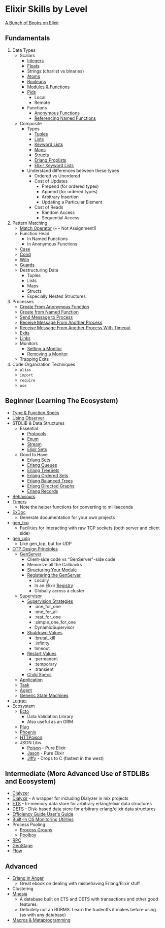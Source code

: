# Elixir Skills by Level

[A Bunch of Books on Elixir](https://github.com/h4cc/awesome-elixir#books)

## Fundamentals

1. Data Types
	- Scalars
		- [Integers](https://elixir-lang.org/getting-started/basic-types.html#basic-arithmetic)
		- [Floats](https://elixir-lang.org/getting-started/basic-types.html#basic-arithmetic)
		- Strings (charlist vs binaries)
		- [Atoms](https://elixir-lang.org/getting-started/basic-types.html#atoms)
		- [Booleans](https://elixir-lang.org/getting-started/basic-types.html#booleans)
		- [Modules & Functions](https://elixir-lang.org/getting-started/modules-and-functions.html)
		- [Pids](https://elixir-lang.org/getting-started/processes.html)
			- Local
			- Remote
		- Functions
			- [Anonymous Functions](https://elixirschool.com/en/lessons/basics/functions/#anonymous-functions)
			- [Referencing Named Functions](https://elixir-lang.org/getting-started/modules-and-functions.html#function-capturing)
	- Composite
		- Types
			- [Tuples](https://elixir-lang.org/getting-started/basic-types.html#tuples)
			- [Lists](https://elixir-lang.org/getting-started/basic-types.html#linked-lists)
			- [Keyword Lists](https://elixir-lang.org/getting-started/keywords-and-maps.html#keyword-lists)
			- [Maps](https://elixir-lang.org/getting-started/keywords-and-maps.html#maps)
			- [Structs](https://elixir-lang.org/getting-started/structs.html)
			- [Erlang Proplists](http://erlang.org/doc/man/proplists.html)
			- [Elixir Keyword Lists](https://hexdocs.pm/elixir/Keyword.html)
		- Understand differences between these types
			- Ordered vs Unordered
			- Cost of Updates
				- Prepend (for ordered types)
				- Append (for ordered types)
				- Arbitrary Insertion
				- Updating a Particular Element
			- Cost of Reads
				- Random Access
				- Sequential Access
2. Pattern Matching
	- [Match Operator](https://elixir-lang.org/getting-started/pattern-matching.html#the-match-operator) (`=` - Not Assignment!)
	- Function Head
		- In Named Functions
		- In Anonymous Functions
	- [Case](https://elixir-lang.org/getting-started/case-cond-and-if.html#case)
	- [Cond](https://elixir-lang.org/getting-started/case-cond-and-if.html#cond)
	- [With](https://elixir-lang.org/getting-started/mix-otp/docs-tests-and-with.html#with)
	- [Guards](https://hexdocs.pm/elixir/master/guards.html)
	- Destructuring Data
		- Tuples
		- Lists
		- Maps
		- Structs
		- Especially Nested Structures
3. Processes
	- [Create From Anonymous Function](https://hexdocs.pm/elixir/Kernel.html#spawn/1)
	- [Create from Named Function](https://hexdocs.pm/elixir/Kernel.html#spawn/3)
	- [Send Message to Process](https://hexdocs.pm/elixir/Kernel.html#send/2)
	- [Receive Message From Another Process](https://elixir-lang.org/getting-started/processes.html#send-and-receive)
	- [Receive Message From Another Process With Timeout](https://elixir-lang.org/getting-started/processes.html#send-and-receive)
	- [Exits](https://hexdocs.pm/elixir/Process.html#exit/2)
	- [Links](https://hexdocs.pm/elixir/Process.html#link/1)
	- Monitors
		- [Setting a Monitor](https://hexdocs.pm/elixir/Process.html#monitor/1)
		- [Removing a Monitor](https://hexdocs.pm/elixir/Process.html#demonitor/2)
	- Trapping Exits
4. Code Organization Techniques
	- `alias`
	- `import`
	- `require`
	- `use`

## Beginner (Learning The Ecosystem)

- [Type & Function Specs](https://elixir-lang.org/getting-started/typespecs-and-behaviours.html#types-and-specs)
- [Using Observer](https://www.packtpub.com/mapt/book/application_development/9781784397517/1/ch01lvl1sec15/inspecting-your-system-with-observer)
- STDLIB & Data Structures
	- Essential
		- [Protocols](https://elixir-lang.org/getting-started/protocols.html)
		- [Enum](https://hexdocs.pm/elixir/Enum.html)
		- [Stream](https://hexdocs.pm/elixir/Stream.html)
		- [Elixir Sets](https://hexdocs.pm/elixir/MapSet.html)
	- Good to Have
		- [Erlang Sets](http://erlang.org/doc/man/sets.html)
		- [Erlang Queues](http://erlang.org/doc/man/queue.html)
		- [Erlang TreeSets](http://erlang.org/doc/man/gb_sets.html)
		- [Erlang Ordered Sets](http://erlang.org/doc/man/ordsets.html)
		- [Erlang Balanced Trees](http://erlang.org/doc/man/gb_trees.html)
		- [Erlang Directed Graphs](http://erlang.org/doc/man/digraph.html)
		- [Erlang Records](https://hexdocs.pm/elixir/Record.html)
- [Behaviours](https://elixir-lang.org/getting-started/typespecs-and-behaviours.html#behaviours)
- [Timers](http://erlang.org/doc/man/timer.html)
	- Note the helper functions for converting to milliseconds
- [ExDoc](https://github.com/elixir-lang/ex_doc)
	- Generate documentation for your own projects
- [gen_tcp](http://erlang.org/doc/man/gen_tcp.html)
	- Facilities for interacting with raw TCP sockets (both server and client side)
- [gen_udp](http://erlang.org/doc/man/gen_udp.html)
	- Like gen_tcp, but for UDP
- [OTP Design Principles](http://erlang.org/doc/design_principles/des_princ.html)
	- [GenServer](https://hexdocs.pm/elixir/GenServer.html)
		- Client-side code vs "GenServer"-side code
		- Memorize all the Callbacks
		- [Structuring Your Module](https://medium.com/@CJPoll/opinion-genserver-best-practices-for-elixir-f53d3b060dbf)
		- [Registering the GenServer](https://hexdocs.pm/elixir/GenServer.html#module-name-registration)
			- Locally
			- In an Elixir [Registry](https://hexdocs.pm/elixir/Registry.html#content)
			- Globally across a cluster
	- [Supervisor](https://hexdocs.pm/elixir/Supervisor.html#content)
		- [Supervision Strategies](https://hexdocs.pm/elixir/Supervisor.html#module-strategies)
			- :one_for_one
			- :one_for_all
			- :rest_for_one
			- :simple_one_for_one
			- DynamicSupervisor
		- [Shutdown Values](https://hexdocs.pm/elixir/Supervisor.html#module-shutdown-values-shutdown)
			- :brutal_kill
			- :infinity
			- timeout
		- [Restart Values](https://hexdocs.pm/elixir/Supervisor.html#module-restart-values-restart)
			- :permanent
			- :temporary
			- :transient
		- [Child Specs](https://hexdocs.pm/elixir/Supervisor.html#module-child-specification)
	- [Application](https://hexdocs.pm/elixir/Application.html#content)
	- [Task](https://hexdocs.pm/elixir/Task.html#content)
	- [Agent](https://hexdocs.pm/elixir/Agent.html#content)
	- [Generic State Machines](http://erlang.org/doc/design_principles/statem.html)
- [Logger](https://hexdocs.pm/logger/Logger.html)
- Ecosystem
	- [Ecto](https://hexdocs.pm/ecto/Ecto.html)
		- Data Validation Library
		- Also useful as an ORM
	- [Plug](https://github.com/elixir-plug/plug)
	- [Phoenix](https://hexdocs.pm/phoenix/overview.html)
	- [HTTPoison](https://github.com/edgurgel/httpoison)
	- JSON Libs
		- [Poison](https://github.com/devinus/poison) - Pure Elixir
		- [Jason](https://github.com/michalmuskala/jason) - Pure Elixir
		- [Jiffy](https://github.com/davisp/jiffy) - Drops to C (fastest in the west)

## Intermediate (More Advanced Use of STDLIBs and Ecosystem)

- [Dialyzer](http://erlang.org/doc/apps/dialyzer/dialyzer_chapter.html)
- [Dialyxir](https://github.com/jeremyjh/dialyxir) - A wrapper for including Dialyzer in mix projects
- [ETS](http://erlang.org/doc/man/ets.html) - In-memory data store for arbitrary erlang/elixir data structures
- [DETS](http://erlang.org/doc/man/dets.html) - Disk-based data store for arbitrary erlang/elixir data structures
- [Efficiency Guide User's Guide](http://erlang.org/doc/efficiency_guide/users_guide.html)
- [Built-In OS Monitoring Utilities](http://erlang.org/doc/search/)
- Process Pooling
	- [Process Groups](http://erlang.org/doc/man/pg2.html)
	- [Poolboy](https://github.com/devinus/poolboy)
- [RPC](http://erlang.org/doc/man/rpc.html)
- [GenStage](https://hexdocs.pm/gen_stage/GenStage.html)
- [Flow](https://hexdocs.pm/flow/Flow.html)

## Advanced

- [Erlang in Anger](http://www.erlang-in-anger.com/)
	- Great ebook on dealing with misbehaving Erlang/Elixir stuff
- Clustering
- [Mnesia](http://erlang.org/doc/man/mnesia.html)
	- A database built on ETS and DETS with transactions and other good features.
	- Definitely not an RDBMS. Learn the tradeoffs it makes before using (as with any database)
- [Macros & Metaprogramming](https://elixir-lang.org/getting-started/meta/macros.html)
